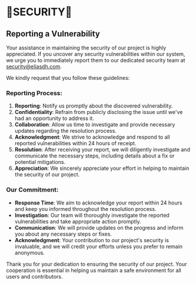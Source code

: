 # 🔎SECURITY🔎

## Reporting a Vulnerability

Your assistance in maintaining the security of our project is highly appreciated. If you uncover any security vulnerabilities within our system, we urge you to immediately report them to our dedicated security team at [security@eliasdh.com](mailto:security@eliasdh.com).

We kindly request that you follow these guidelines:

### Reporting Process:

1. **Reporting**: Notify us promptly about the discovered vulnerability.
2. **Confidentiality**: Refrain from publicly disclosing the issue until we've had an opportunity to address it.
3. **Collaboration**: Allow us time to investigate and provide necessary updates regarding the resolution process.
4. **Acknowledgment**: We strive to acknowledge and respond to all reported vulnerabilities within 24 hours of receipt.
5. **Resolution**: After receiving your report, we will diligently investigate and communicate the necessary steps, including details about a fix or potential mitigations.
6. **Appreciation**: We sincerely appreciate your effort in helping to maintain the security of our project.

### Our Commitment:

- **Response Time**: We aim to acknowledge your report within 24 hours and keep you informed throughout the resolution process.
- **Investigation**: Our team will thoroughly investigate the reported vulnerabilities and take appropriate action promptly.
- **Communication**: We will provide updates on the progress and inform you about any necessary steps or fixes.
- **Acknowledgment**: Your contribution to our project's security is invaluable, and we will credit your efforts unless you prefer to remain anonymous.

Thank you for your dedication to ensuring the security of our project. Your cooperation is essential in helping us maintain a safe environment for all users and contributors.
